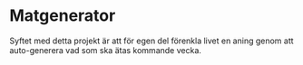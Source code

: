 # Matgenerator
Syftet med detta projekt är att för egen del förenkla livet en aning genom att auto-generera vad som ska ätas kommande vecka.

